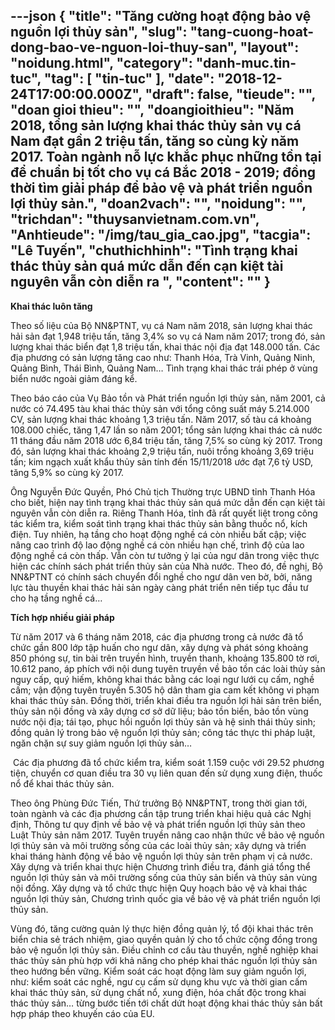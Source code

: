 ---json
{
    "title": "Tăng cường hoạt động bảo vệ nguồn lợi thủy sản",
    "slug": "tang-cuong-hoat-dong-bao-ve-nguon-loi-thuy-san",
    "layout": "noidung.html",
    "category": "danh-muc.tin-tuc",
    "tag": [
        "tin-tuc"
    ],
    "date": "2018-12-24T17:00:00.000Z",
    "draft": false,
    "tieude": "",
    "doan gioi thieu": "",
    "doangioithieu": "Năm 2018, tổng sản lượng khai thác thủy sản vụ cá Nam đạt gần 2 triệu tấn, tăng so cùng kỳ năm 2017. Toàn ngành nỗ lực khắc phục những tồn tại để chuẩn bị tốt cho vụ cá Bắc 2018 - 2019; đồng thời tìm giải pháp để bảo vệ và phát triển nguồn lợi thủy sản.",
    "doan2vach": "",
    "noidung": "",
    "trichdan": "thuysanvietnam.com.vn",
    "Anhtieude": "/img/tau_gia_cao.jpg",
    "tacgia": "Lê Tuyến",
    "chuthichhinh": "Tình trạng khai thác thủy sản quá mức dẫn đến cạn kiệt tài nguyên vẫn còn diễn ra ",
    "__content__": ""
}
---
<p><strong>Khai th&aacute;c lu&ocirc;n tăng</strong></p>

<p>Theo số liệu của Bộ NN&amp;PTNT, vụ c&aacute; Nam năm 2018, sản lượng khai th&aacute;c hải sản đạt 1,948 triệu tấn, tăng 3,4% so vụ c&aacute; Nam năm 2017; trong đ&oacute;, sản lượng khai th&aacute;c biển đạt 1,8 triệu tấn, khai th&aacute;c nội địa đạt 148.000 tấn. C&aacute;c địa phương c&oacute; sản lượng tăng cao như: Thanh H&oacute;a, Tr&agrave; Vinh, Quảng Ninh, Quảng B&igrave;nh, Th&aacute;i B&igrave;nh, Quảng Nam&hellip; T&igrave;nh trạng khai th&aacute;c tr&aacute;i ph&eacute;p ở v&ugrave;ng biển nước ngo&agrave;i giảm đ&aacute;ng kể.</p>

<p>Theo b&aacute;o c&aacute;o của Vụ Bảo tồn v&agrave; Ph&aacute;t triển nguồn lợi thủy sản, năm 2001, cả nước c&oacute; 74.495 t&agrave;u khai th&aacute;c thủy sản với tổng c&ocirc;ng suất m&aacute;y 5.214.000 CV, sản lượng khai th&aacute;c khoảng 1,3 triệu tấn. Năm 2017, số t&agrave;u c&aacute; khoảng 108.000 chiếc, tăng 1,47 lần so năm 2001; tổng sản lượng khai th&aacute;c cả nước 11 th&aacute;ng đầu năm 2018 ước 6,84 triệu tấn, tăng 7,5% so c&ugrave;ng kỳ 2017. Trong đ&oacute;, sản lượng khai th&aacute;c khoảng 2,9 triệu tấn, nu&ocirc;i trồng khoảng 3,69 triệu tấn; kim ngạch xuất khẩu thủy sản t&iacute;nh đến 15/11/2018 ước đạt 7,6 tỷ USD, tăng 5,9% so c&ugrave;ng kỳ 2017.</p>

<p>&Ocirc;ng Nguyễn Đức Quyền, Ph&oacute; Chủ tịch Thường trực UBND tỉnh Thanh H&oacute;a cho biết, hiện nay t&igrave;nh trạng khai th&aacute;c thủy sản qu&aacute; mức dẫn đến cạn kiệt t&agrave;i nguy&ecirc;n vẫn c&ograve;n diễn ra. Ri&ecirc;ng Thanh H&oacute;a, tỉnh đ&atilde; rất quyết liệt trong c&ocirc;ng t&aacute;c kiểm tra, kiểm so&aacute;t t&igrave;nh trạng khai th&aacute;c thủy sản bằng thuốc nổ, k&iacute;ch điện. Tuy nhi&ecirc;n, hạ tầng cho hoạt động nghề c&aacute; c&ograve;n nhiều bất cập; việc n&acirc;ng cao tr&igrave;nh độ lao động nghề c&aacute; c&ograve;n nhiều hạn chế, tr&igrave;nh độ của lao động nghề c&aacute; c&ograve;n thấp. Vẫn c&ograve;n tư tưởng ỷ lại của ngư d&acirc;n trong việc thực hiện c&aacute;c ch&iacute;nh s&aacute;ch ph&aacute;t triển thủy sản của Nh&agrave; nước. Theo đ&oacute;, đề nghị, Bộ NN&amp;PTNT c&oacute; ch&iacute;nh s&aacute;ch chuyển đổi nghề cho ngư d&acirc;n ven bờ, bởi, năng lực t&agrave;u thuyền khai th&aacute;c hải sản ng&agrave;y c&agrave;ng ph&aacute;t triển n&ecirc;n tiếp tục đầu tư cho hạ tầng nghề c&aacute;&hellip;</p>

<p><strong>T&iacute;ch hợp nhiều giải ph&aacute;p</strong></p>

<p>Từ năm 2017 v&agrave; 6 th&aacute;ng năm 2018, c&aacute;c địa phương trong cả nước đ&atilde; tổ chức gần 800 lớp tập huấn cho ngư d&acirc;n, x&acirc;y dựng v&agrave; ph&aacute;t s&oacute;ng khoảng 850 ph&oacute;ng sự, tin b&agrave;i tr&ecirc;n truyền h&igrave;nh, truyền thanh, khoảng 135.800 tờ rơi, 10.612 pano, &aacute;p ph&iacute;ch với nội dung tuy&ecirc;n truyền về bảo tồn c&aacute;c lo&agrave;i thủy sản nguy cấp, qu&yacute; hiếm, kh&ocirc;ng khai th&aacute;c bằng c&aacute;c loại ngư lưới cụ cấm, nghề cấm; vận động tuy&ecirc;n truyền 5.305 hộ d&acirc;n tham gia cam kết kh&ocirc;ng vi phạm khai th&aacute;c thủy sản. Đồng thời, triển khai điều tra nguồn lợi hải sản tr&ecirc;n biển, thủy sản nội đồng v&agrave; x&acirc;y dựng cơ sở dữ liệu; bảo tồn biển, bảo tồn v&ugrave;ng nước nội địa; t&aacute;i tạo, phục hồi nguồn lợi thủy sản v&agrave; hệ sinh th&aacute;i thủy sinh; đồng quản l&yacute; trong bảo vệ nguồn lợi thủy sản; c&ocirc;ng t&aacute;c thực thi ph&aacute;p luật, ngăn chặn sự suy giảm nguồn lợi thủy sản&hellip;</p>

<p>&nbsp;C&aacute;c địa phương đ&atilde; tổ chức kiểm tra, kiểm so&aacute;t 1.159 cuộc với 29.52 phương tiện, chuyển cơ quan điều tra 30 vụ li&ecirc;n quan đến sử dụng xung điện, thuốc nổ để khai th&aacute;c thủy sản.</p>

<p>Theo &ocirc;ng Ph&ugrave;ng Đức Tiến, Thứ trưởng Bộ NN&amp;PTNT, trong thời gian tới, to&agrave;n ng&agrave;nh v&agrave; c&aacute;c địa phương cần tập trung triển khai hiệu quả c&aacute;c Nghị định, Th&ocirc;ng tư quy định về bảo vệ v&agrave; ph&aacute;t triển nguồn lợi thủy sản theo Luật Thủy sản năm 2017. Tuy&ecirc;n truyền n&acirc;ng cao nhận thức về bảo vệ nguồn lợi thủy sản v&agrave; m&ocirc;i trường sống của c&aacute;c lo&agrave;i thủy sản; x&acirc;y dựng v&agrave; triển khai th&aacute;ng h&agrave;nh động về bảo vệ nguồn lợi thủy sản tr&ecirc;n phạm vị cả nước. X&acirc;y dựng v&agrave; triển khai thực hiện Chương tr&igrave;nh điều tra, đ&aacute;nh gi&aacute; tổng thể nguồn lợi thủy sản v&agrave; m&ocirc;i trường sống của thủy sản biển v&agrave; thủy sản v&ugrave;ng nội đồng. X&acirc;y dựng v&agrave; tổ chức thực hiện Quy hoạch bảo vệ v&agrave; khai th&aacute;c nguồn lợi thủy sản, Chương tr&igrave;nh quốc gia về bảo vệ v&agrave; ph&aacute;t triển nguồn lợi thủy sản.</p>

<p>V&ugrave;ng đ&oacute;, tăng cường quản l&yacute; thực hiện đồng quản l&yacute;, tổ đội khai th&aacute;c tr&ecirc;n biển chia sẻ tr&aacute;ch nhiệm, giao quyền quản l&yacute; cho tổ chức cộng đồng trong bảo vệ nguồn lợi thủy sản. Điều chỉnh cơ cấu t&agrave;u thuyền, nghề nghiệp khai th&aacute;c thủy sản ph&ugrave; hợp với khả năng cho ph&eacute;p khai th&aacute;c nguồn lợi thủy sản theo hướng bền vững. Kiểm so&aacute;t c&aacute;c hoạt động l&agrave;m suy giảm nguồn lợi, như: kiểm so&aacute;t c&aacute;c nghề, ngư cụ cấm sử dụng khu vực v&agrave; thời gian cấm khai th&aacute;c thủy sản, sử dụng chất nổ, xung điện, h&oacute;a chất độc trong khai th&aacute;c thủy sản&hellip; từng bước tiến tới chất dứt hoạt động khai th&aacute;c thủy sản bất hợp ph&aacute;p theo khuyến c&aacute;o của EU.</p>
